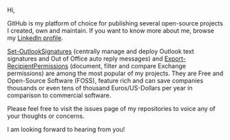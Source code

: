 Hi,

GitHub is my platform of choice for publishing several open-source projects I created, own and maintain. If you want to know more about me, browse my [LinkedIn profile](https://at.linkedin.com/in/gruberma).


[Set-OutlookSignatures](https://github.com/GruberMarkus/Set-OutlookSignatures) (centrally manage and deploy Outlook text signatures and Out of Office auto reply messages) and [Export-RecipientPermissions](https://github.com/GruberMarkus/Export-RecipientPermissions) (document, filter and compare Exchange permissions) are among the most popular of my projects.
They are Free and Open-Source Software (FOSS), feature rich and can save companies thousands or even tens of thousand Euros/US-Dollars per year in comparison to commercial software.

<!--If you consider sponsoring or are looking for consulting, please visit any of my repositories and click the sponsor button, click [here](https://github.com/sponsors/GruberMarkus), or contact me for consulting and project work.-->

Please feel free to visit the issues page of my repositories to voice any of your thoughts or concerns.

I am looking forward to hearing from you!
